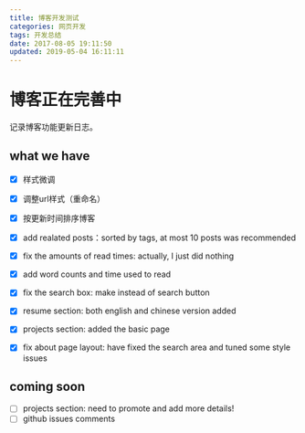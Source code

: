 ```yaml
---
title: 博客开发测试
categories: 网页开发
tags: 开发总结
date: 2017-08-05 19:11:50
updated: 2019-05-04 16:11:11
---
```

# 博客正在完善中
记录博客功能更新日志。

<!-- more -->
## what we have
- [x] 样式微调
- [x] 调整url样式（重命名）
- [x] 按更新时间排序博客
- [x] add realated posts：sorted by tags, at most 10 posts was recommended
- [x] fix the amounts of read times: actually, I just did nothing
- [x] add word counts and time used to read
- [x] fix the search box: make instead of search button
- [x] resume section: both english and chinese version added
- [x] projects section: added the basic page
- [x] fix about page layout: have fixed the search area and tuned some style issues


## coming soon
- [ ] projects section: need to promote and add more details!
- [ ] github issues comments
